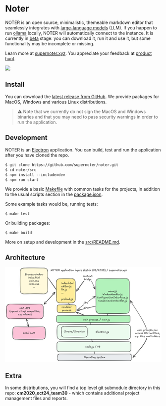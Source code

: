 # Noter

NOTER is an open source, minimalistic, themeable markdown editor that seamlessly
integrates with [large-language models](https://en.wikipedia.org/wiki/Large_language_model) (LLM). If you happen to run [ollama](https://ollama.com)
locally, NOTER will automatically connect to the instance. It is currently in
[beta](https://en.wikipedia.org/wiki/Software_release_life_cycle#Beta) stage: you can download it, run it and use it, but some functionality may
be incomplete or missing.

Learn more at [supernoter.xyz](https://supernoter.xyz). You appreciate your feedback at [product hunt](https://www.producthunt.com/posts/noter-4).

![](https://github.com/supernoter/noter/raw/refs/heads/main/docs/static/intro-beta.gif)

## Install

You can download the [latest release from
GitHub](https://github.com/supernoter/noter/releases/latest). We provide
packages for MacOS, Windows and various Linux distributions.

> ⚠️  Note that we currently do not sign the MacOS and Windows binaries and that
> you may need to pass security warnings in order to run the application.

## Development

NOTER is an [Electron](https://www.electronjs.org/) application. You can build,
test and run the application after you have cloned the repo.

```
$ git clone https://github.com/supernoter/noter.git
$ cd noter/src
$ npm install --include=dev
$ npm run start
```

We provide a basic
[Makefile](https://github.com/supernoter/noter/blob/main/src/Makefile) with
common tasks for the projects, in addition to the usual scripts section in the
[package.json](https://github.com/supernoter/noter/blob/main/src/package.json).

Some example tasks would be, running tests:

```
$ make test
```

Or building packages:

```
$ make build
```

More on setup and development in the [src/README.md](src/).

## Architecture

![](static/NOTERLAYERS.png)

## Extra

In some distributions, you will find a top level git submodule directory in
this repo: **cm2020_oct24_team30** - which contains additional project
management files and reports.
